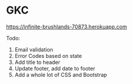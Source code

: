 # GKC
https://infinite-brushlands-70873.herokuapp.com

Todo:

1. Email validation
2. Error Codes based on state
3. Add title to header
4. Update footer, add date to footer
5. Add a whole lot of CSS and Bootstrap
